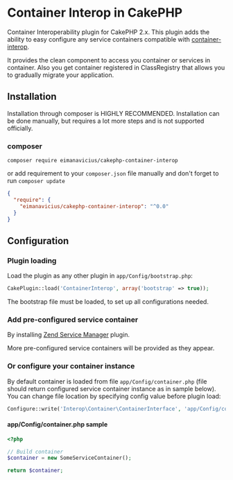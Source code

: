 # Container Interop in CakePHP

Container Interoperability plugin for CakePHP 2.x. This plugin adds the ability to easy configure any service containers compatible with [container-interop](https://github.com/container-interop/container-interop).

It provides the clean component to access you container or services in container. Also you get container registered in ClassRegistry that allows you to gradually migrate your application.

## Installation

Installation through composer is HIGHLY RECOMMENDED. Installation can be done manually, but requires a lot more steps and is not supported officially.

### composer

```
composer require eimanavicius/cakephp-container-interop
```

or add requirement to your `composer.json` file manually and don't forget to run `composer update`

```json
{
  "require": {
    "eimanavicius/cakephp-container-interop": "^0.0"
  }
}
```

## Configuration

### Plugin loading

Load the plugin as any other plugin in `app/Config/bootstrap.php`:

```php
CakePlugin::load('ContainerInterop', array('bootstrap' => true));
```

The bootstrap file must be loaded, to set up all configurations needed.

### Add pre-configured service container

By installing [Zend Service Manager](https://github.com/eimanavicius/cakephp-zend-servicemanager) plugin. 

More pre-configured service containers will be provided as they appear.

### Or configure your container instance

By default container is loaded from file `app/Config/container.php` (file should return configured service container instance as in sample below). You can change file location by specifying config value before plugin load:

```php
Configure::write('Interop\Container\ContainerInterface', 'app/Config/container.php');
```

#### app/Config/container.php sample

```php
<?php

// Build container
$container = new SomeServiceContainer();

return $container;
```
